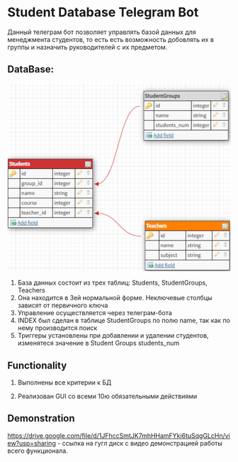 # Student Database Telegram Bot

Данный телеграм бот позволяет управлять базой данных для менеджмента студентов, то есть
есть возможность добовлять их в группы и назначить руководителей с их предметом.

## DataBase:
![alt text](db1.png "DataBase")

1) База данных состоит из трех таблиц: Students, StudentGroups, Teachers
2) Она находится в 3ей нормальной форме. Неключевые столбцы зависят от первичного ключа
3) Управление осуществляется через телеграм-бота
4) INDEX был сделан в таблице StudentGroups по полю name, так как по нему производится поиск
5) Триггеры установлены при добавлении и удалении студентов, изменятеся значение в Student Groups students_num

## Functionality

1) Выполнены все критерии к БД

2) Реализован GUI cо всеми 10ю обязательными действиями
## Demonstration
https://drive.google.com/file/d/1JFhccSmtJK7mhHHamFYki6tuSqgGLcHn/view?usp=sharing - ссылка на гугл диск с видео демонстрацией работы всего функционала.
